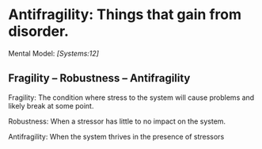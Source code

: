 # Antifragility: Things that gain from disorder.

Mental Model: _[Systems:12]_

## Fragility – Robustness – Antifragility

Fragility: The condition where stress to the system will cause problems and likely break at some point.

Robustness: When a stressor has little to no impact on the system.

Antifragility: When the system thrives in the presence of stressors
